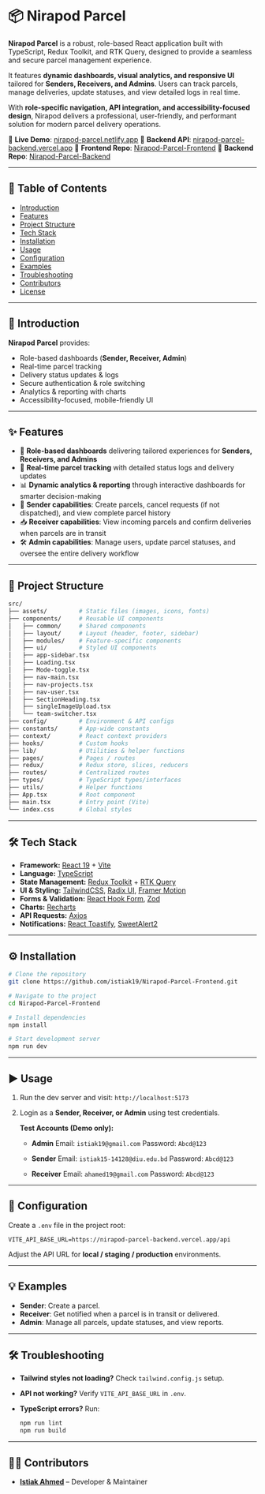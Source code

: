 # 📦 Nirapod Parcel

**Nirapod Parcel** is a robust, role-based React application built with TypeScript, Redux Toolkit, and RTK Query, designed to provide a seamless and secure parcel management experience.

It features **dynamic dashboards, visual analytics, and responsive UI** tailored for **Senders, Receivers, and Admins**. Users can track parcels, manage deliveries, update statuses, and view detailed logs in real time.

With **role-specific navigation, API integration, and accessibility-focused design**, Nirapod delivers a professional, user-friendly, and performant solution for modern parcel delivery operations.

🔗 **Live Demo**: [nirapod-parcel.netlify.app](https://nirapod-parcel.netlify.app/)
🔗 **Backend API**: [nirapod-parcel-backend.vercel.app](https://nirapod-parcel.vercel.app/)
🔗 **Frontend Repo**: [Nirapod-Parcel-Frontend](https://github.com/istiak19/Nirapod-Parcel-Frontend)
🔗 **Backend Repo**: [Nirapod-Parcel-Backend](https://github.com/istiak19/Nirapod-Parcel-Backend)

---

## 📑 Table of Contents

* [Introduction](#-introduction)
* [Features](#-features)
* [Project Structure](#-project-structure)
* [Tech Stack](#-tech-stack)
* [Installation](#-installation)
* [Usage](#-usage)
* [Configuration](#-configuration)
* [Examples](#-examples)
* [Troubleshooting](#-troubleshooting)
* [Contributors](#-contributors)
* [License](#-license)

---

## 🚀 Introduction

**Nirapod Parcel** provides:

* Role-based dashboards (**Sender, Receiver, Admin**)
* Real-time parcel tracking
* Delivery status updates & logs
* Secure authentication & role switching
* Analytics & reporting with charts
* Accessibility-focused, mobile-friendly UI

---

## ✨ Features

* 🔐 **Role-based dashboards** delivering tailored experiences for **Senders, Receivers, and Admins**
* 🚚 **Real-time parcel tracking** with detailed status logs and delivery updates
* 📊 **Dynamic analytics & reporting** through interactive dashboards for smarter decision-making
* 👤 **Sender capabilities**: Create parcels, cancel requests (if not dispatched), and view complete parcel history
* 📥 **Receiver capabilities**: View incoming parcels and confirm deliveries when parcels are in transit
* 🛠 **Admin capabilities**: Manage users, update parcel statuses, and oversee the entire delivery workflow

---

## 📂 Project Structure

```bash
src/
├── assets/         # Static files (images, icons, fonts)
├── components/     # Reusable UI components
│   ├── common/     # Shared components
│   ├── layout/     # Layout (header, footer, sidebar)
│   ├── modules/    # Feature-specific components
│   ├── ui/         # Styled UI components
│   ├── app-sidebar.tsx
│   ├── Loading.tsx
│   ├── Mode-toggle.tsx
│   ├── nav-main.tsx
│   ├── nav-projects.tsx
│   ├── nav-user.tsx
│   ├── SectionHeading.tsx
│   ├── singleImageUpload.tsx
│   └── team-switcher.tsx
├── config/         # Environment & API configs
├── constants/      # App-wide constants
├── context/        # React context providers
├── hooks/          # Custom hooks
├── lib/            # Utilities & helper functions
├── pages/          # Pages / routes
├── redux/          # Redux store, slices, reducers
├── routes/         # Centralized routes
├── types/          # TypeScript types/interfaces
├── utils/          # Helper functions
├── App.tsx         # Root component
├── main.tsx        # Entry point (Vite)
└── index.css       # Global styles
```

---

## 🛠️ Tech Stack

* **Framework:** [React 19](https://react.dev/) + [Vite](https://vitejs.dev/)
* **Language:** [TypeScript](https://www.typescriptlang.org/)
* **State Management:** [Redux Toolkit](https://redux-toolkit.js.org/) + [RTK Query](https://redux-toolkit.js.org/rtk-query/overview)
* **UI & Styling:** [TailwindCSS](https://tailwindcss.com/), [Radix UI](https://www.radix-ui.com/), [Framer Motion](https://www.framer.com/motion/)
* **Forms & Validation:** [React Hook Form](https://react-hook-form.com/), [Zod](https://zod.dev/)
* **Charts:** [Recharts](https://recharts.org/)
* **API Requests:** [Axios](https://axios-http.com/)
* **Notifications:** [React Toastify](https://fkhadra.github.io/react-toastify/), [SweetAlert2](https://sweetalert2.github.io/)

---

## ⚙️ Installation

```bash
# Clone the repository
git clone https://github.com/istiak19/Nirapod-Parcel-Frontend.git

# Navigate to the project
cd Nirapod-Parcel-Frontend

# Install dependencies
npm install

# Start development server
npm run dev
```

---

## ▶️ Usage

1. Run the dev server and visit:
   `http://localhost:5173`

2. Login as a **Sender, Receiver, or Admin** using test credentials.

   **Test Accounts (Demo only):**

   * **Admin**
     Email: `istiak19@gmail.com`
     Password: `Abcd@123`

   * **Sender**
     Email: `istiak15-14128@diu.edu.bd`
     Password: `Abcd@123`

   * **Receiver**
     Email: `ahamed19@gmail.com`
     Password: `Abcd@123`

---

## 🔧 Configuration

Create a `.env` file in the project root:

```env
VITE_API_BASE_URL=https://nirapod-parcel-backend.vercel.app/api
```

Adjust the API URL for **local / staging / production** environments.

---

## 💡 Examples

* **Sender**: Create a parcel.
* **Receiver**: Get notified when a parcel is in transit or delivered.
* **Admin**: Manage all parcels, update statuses, and view reports.

---

## 🛠 Troubleshooting

* **Tailwind styles not loading?**
  Check `tailwind.config.js` setup.

* **API not working?**
  Verify `VITE_API_BASE_URL` in `.env`.

* **TypeScript errors?**
  Run:

  ```bash
  npm run lint
  npm run build
  ```

---

## 👨‍💻 Contributors

* [**Istiak Ahmed**](https://github.com/istiak19) – Developer & Maintainer
